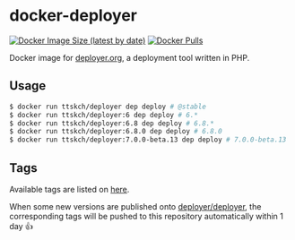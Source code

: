# docker-deployer

[![Docker Image Size (latest by date)](https://img.shields.io/docker/image-size/ttskch/deployer?style=flat-square)](https://hub.docker.com/r/ttskch/deployer)
[![Docker Pulls](https://img.shields.io/docker/pulls/ttskch/deployer?style=flat-square)](https://hub.docker.com/r/ttskch/deployer)

Docker image for [deployer.org](https://deployer.org/), a deployment tool written in PHP.

## Usage

```bash
$ docker run ttskch/deployer dep deploy # @stable
$ docker run ttskch/deployer:6 dep deploy # 6.*
$ docker run ttskch/deployer:6.8 dep deploy # 6.8.*
$ docker run ttskch/deployer:6.8.0 dep deploy # 6.8.0
$ docker run ttskch/deployer:7.0.0-beta.13 dep deploy # 7.0.0-beta.13
```

## Tags

Available tags are listed on [here](https://hub.docker.com/r/ttskch/deployer/tags?page=1&ordering=name).

When some new versions are published onto [deployer/deployer](https://packagist.org/packages/deployer/deployer), the corresponding tags will be pushed to this repository automatically within 1 day 👍

